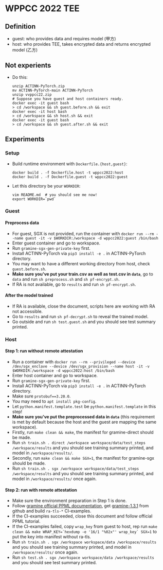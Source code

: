 # WPPCC 2022 TEE

## Definition

- guest: who provides data and requires model (甲方)
- host: who provides TEE, takes encrypted data and returns encrypted model (乙方)

## Not experients

- Do this:

    ```shell
    unzip ACTINN-PyTorch.zip
    mv ACTINN-PyTorch-main ACTINN-PyTorch
    unzip vvppcc22.zip
    # Suppose you have guest and host containers ready.
    docker exec -it guest bash
    > cd /workspace && sh guest.before.sh && exit
    docker exec -it host bash
    > cd /workspace && sh host.sh && exit
    docker exec -it guest bash
    > cd /workspace && sh guest.after.sh && exit
    ```

## Experiments

### Setup

- Build runtime environment with `Dockerfile.{host,guest}`:

    ```shell
    docker build . -f Dockerfile.host -t wppcc2022:host
    docker build . -f Dockerfile.guest -t wppcc2022:guest
    ```

- Let this directory be your `WORKDIR`:

    ```shell
    vim README.md  # you should see me now!
    export WORKDIR=`pwd`
    ```

### Guest

#### Preprocess data

- For guest, SGX is not provided, run the container with `docker run --rm --name guest -it -v $WORKDIR:/workspace -d wppcc2022:guest /bin/bash`
- Enter guest container and go to workspace.
- Run `gramine-sgx-gen-private-key` first.
- Install ACTINN-PyTorch via `pip3 install -e .` in ACTINN-PyTorch directory.
- You may want to have a different working directory from host, check `guest.before.sh`.
- **Make sure you've put your train.csv as well as test.csv in `data`**, go to `data` and run `sh preprocess.sh` and `sh pf-encrypt.sh`.
- If RA is not available, go to `results` and run `sh pf-encrypt.sh`.

#### After the model trained

- If RA is available, close the document, scripts here are working with RA not accessible.
- Go to `results` and run `sh pf-decrypt.sh` to reveal the trained model.
- Go outside and run `sh test.guest.sh` and you should see test summary printed.

### Host

#### Step 1: run without remote attestation

- Run a container with `docker run --rm --privileged --device /dev/sgx_enclave --device /dev/sgx_provision --name host -it -v $WORKDIR:/workspace -d wppcc2022:host /bin/bash`
- Enter host container and go to workspace.
- Run `gramine-sgx-gen-private-key` first.
- Install ACTINN-PyTorch via `pip3 install -e .` in ACTINN-PyTorch directory.
- Make sure `protobuf==3.20.0`.
- You may need to `apt install pkg-config`.
- Let `python.manifest.template.test` be `python.manifest.template` in this step!
- **Make sure you've put the preprocessed data in `data`** (this requirement is met by default because the host and the guest are mapping the same workspace).
- Firstly, run `make clean && make`, the manifest for gramine-direct should be made.
- Run `sh train.sh . direct /workspace workspace/data/test_steps /workspace/results` and you should see training summary printed, and model in `/workspace/results/`.
- Secondly, run `make clean && make SGX=1`, the manifest for gramine-sgx should be made.
- Run `sh train.sh . sgx /workspace workspace/data/test_steps /workspace/results` and you should see training summary printed, and model in `/workspace/results/` once again.

#### Step 2: run with remote attestation

- Make sure the environment preparation in Step 1 is done.
- Follow [gramine official PPML documentation](https://gramine.readthedocs.io/en/stable/tutorials/pytorch/index.html), get [gramine-1.3.1](https://github.com/gramineproject/gramine/releases/tag/v1.3.1) from github and build `ra-tls-*` CI-examples.
- If the CI-examples succeeded, close this document and follow official PPML tutorial.
- If the CI-examples failed, copy `wrap_key` from guest to host, rep run ``make clean && make WRAP_KEY=`hexdump -e '16/1 "%02x"' wrap_key` SGX=1`` to put the key into manifest without ra-tls.
- Run `sh train.sh . sgx /workspace workspace/data /workspace/results` and you should see training summary printed, and model in `/workspace/results/` once again.
- Run `sh test.sh . sgx /workspace workspace/data /workspace/results` and you should see test summary printed.
